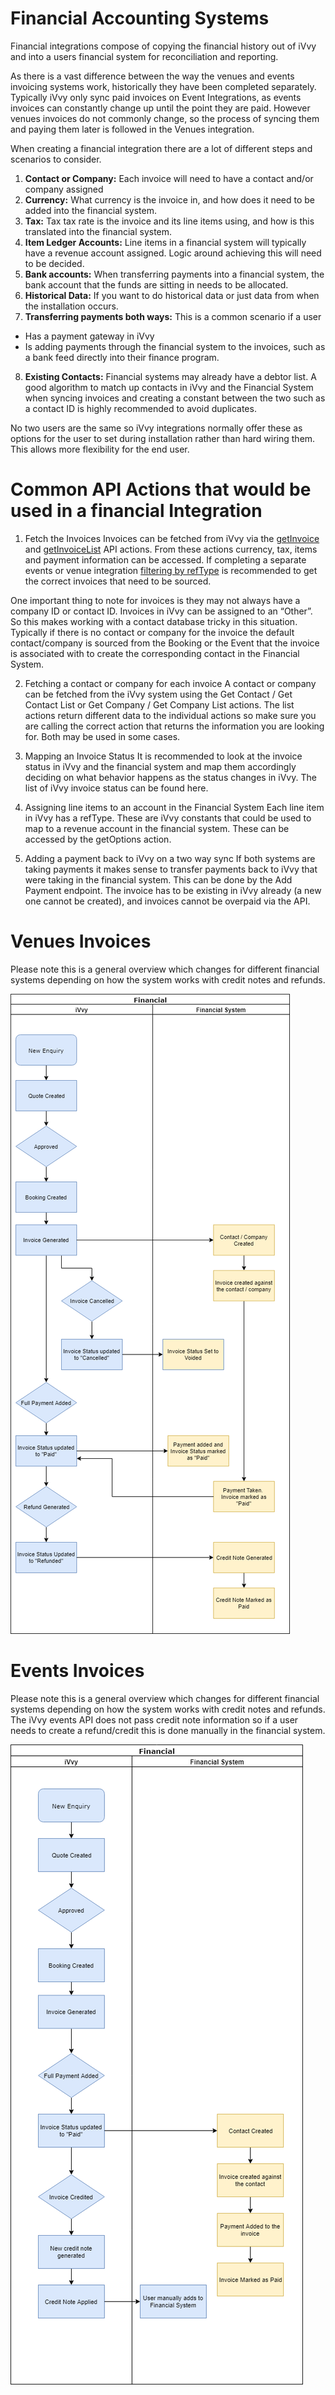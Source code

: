 # Financial Accounting Systems

Financial integrations compose of copying the financial history out of iVvy and into a users financial system for reconciliation and reporting. 

As there is a vast difference between the way the venues and events invoicing systems work, historically they have been completed separately. Typically iVvy only sync paid invoices on Event Integrations, as events invoices can constantly change up until the point they are paid. However venues invoices do not commonly change, so the process of syncing them and paying them later is followed in the Venues integration. 

When creating a financial integration there are a lot of different steps and scenarios to consider. 
1. __Contact or Company:__ Each invoice will need to have a contact and/or company assigned
2. __Currency:__ What currency is the invoice in, and how does it need to be added into the financial system. 
3. __Tax:__ Tax tax rate is the invoice and its line items using, and how is this translated into the financial system. 
4. __Item Ledger Accounts:__ Line items in a financial system will typically have a revenue account assigned. Logic around achieving this will need to be decided. 
5. __Bank accounts:__ When transferring payments into a financial system, the bank account that the funds are sitting in needs to be allocated. 
6. __Historical Data:__ If you want to do historical data or just data from when the installation occurs. 
7. __Transferring payments both ways:__ This is a common scenario if a user 
 * Has a payment gateway in iVvy
 * Is adding payments through the financial system to the invoices, such as a bank feed directly into their finance program. 
8. __Existing Contacts:__ Financial systems may already have a debtor list. A good algorithm to match up contacts in iVvy and the Financial System when syncing invoices and creating a constant between the two such as a contact ID is highly recommended to avoid duplicates.

No two users are the same so iVvy integrations normally offer these as options for the user to set during installation rather than hard wiring them. This allows more flexibility for the end user. 

# Common API Actions that would be used in a financial Integration
1. Fetch the Invoices
Invoices can be fetched from iVvy via the [getInvoice](../../invoice/get-invoice.md) and [getInvoiceList](../../invoice/get-invoice-list.md)  API actions. 
From these actions currency, tax, items and payment information can be accessed. If completing a separate events or venue integration [filtering by refType](../../invoice/get-invoice-list#reference-type) is recommended to get the correct invoices that need to be sourced. 

One important thing to note for invoices is they may not always have a company ID or contact ID. Invoices in iVvy can be assigned to an “Other”. So this makes working with a contact database tricky in this situation. Typically if there is no contact or company for the invoice the default contact/company is sourced from the Booking or the Event that the invoice is associated with to create the corresponding contact in the Financial System.

2. Fetching a contact or company for each invoice
A contact or company can be fetched from the iVvy system using the Get Contact / Get Contact List or Get Company / Get Company List actions. The list actions return different data to the individual actions so make sure you are calling the correct action that returns the information you are looking for. Both may be used in some cases. 

3. Mapping an Invoice Status
It is recommended to look at the invoice status in iVvy and the financial system and map them accordingly deciding on what behavior happens as the status changes in iVvy. The list of iVvy invoice status can be found here. 

4. Assigning line items to an account in the Financial System
Each line item in iVvy has a refType. These are iVvy constants that could be used to map to a revenue account in the financial system. These can be accessed by the getOptions action.

5. Adding a payment back to iVvy on a two way sync
If both systems are taking payments it makes sense to transfer payments back to iVvy that were taking in the financial system. This can be done by the Add Payment endpoint. The invoice has to be existing in iVvy already (a new one cannot be created), and invoices cannot be overpaid via the API. 

# Venues Invoices
Please note this is a general overview which changes for different financial systems depending on how the system works with credit notes and refunds. 

![](../../.gitbook/assets/invoices-venues.png)

# Events Invoices
Please note this is a general overview which changes for different financial systems depending on how the system works with credit notes and refunds. The iVvy events API does not pass credit note information so if a user needs to create a refund/credit this is done manually in the financial system. 

![](../../.gitbook/assets/invoices-events.png)

